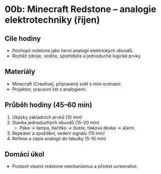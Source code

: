 # 00b: Minecraft Redstone – analogie elektrotechniky (říjen)

## Cíle hodiny
- Pochopit redstone jako herní analogii elektrických obvodů.
- Rozlišit zdroje, vodiče, spotřebiče a jednoduché logické prvky.

## Materiály
- Minecraft (Creative), připravený svět s mini‑scénami.
- Projektor, pracovní list s analogiemi.

## Průběh hodiny (45–60 min)
1. Ukázky základních prvků (10 min)
2. Stavba jednoduchých obvodů (15–20 min)
   - Páka → lampa, tlačítko → dveře, tlaková deska → alarm.
3. Repeater a zpoždění, vedení signálu (10 min)
4. Reflexe a zápis analogií do tabulky (5–10 min)

## Domácí úkol
- Postavit vlastní redstone mechanismus a přinést screenshot.


